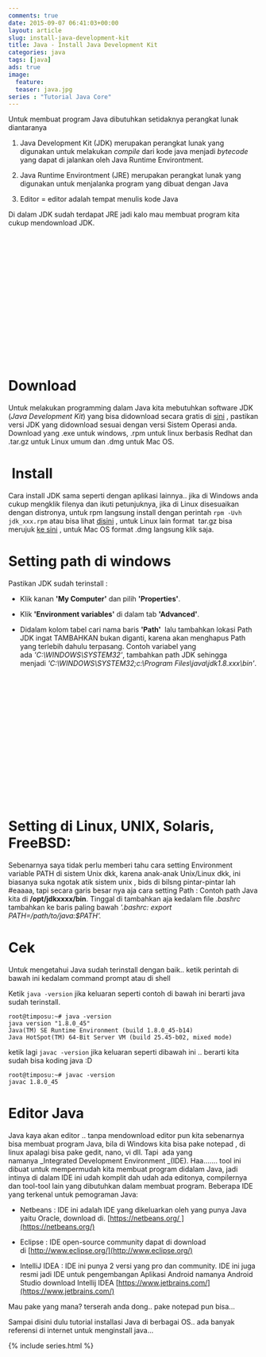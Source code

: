 ```yaml
---
comments: true
date: 2015-09-07 06:41:03+00:00
layout: article
slug: install-java-development-kit
title: Java - Install Java Development Kit
categories: java
tags: [java]
ads: true
image:
  feature:
  teaser: java.jpg
series : "Tutorial Java Core"
---
```


Untuk membuat program Java dibutuhkan setidaknya perangkat lunak diantaranya


  1. Java Development Kit (JDK) merupakan perangkat lunak yang digunakan untuk melakukan _compile_ dari kode java menjadi _bytecode_ yang dapat di jalankan oleh Java Runtime Environtment.


  2. Java Runtime Environtment (JRE) merupakan perangkat lunak yang digunakan untuk menjalanka program yang dibuat dengan Java


  3. Editor = editor adalah tempat menulis kode Java



Di dalam JDK sudah terdapat JRE jadi kalo mau membuat program kita cukup mendownload JDK.<!-- more -->


<center><script async src="//pagead2.googlesyndication.com/pagead/js/adsbygoogle.js"></script><!-- BOX--><ins class="adsbygoogle"  style="display:inline-block;width:300px;height:250px" data-ad-client="ca-pub-4504493660273886" data-ad-slot="1638134271"></ins><script>(adsbygoogle = window.adsbygoogle || []).push({});</script></center>

# Download



Untuk melakukan programming dalam Java kita mebutuhkan software JDK (_Java Development Kit_) yang bisa didownload secara gratis di [sini](http://www.oracle.com/technetwork/java/javase/downloads/index.html) , pastikan versi JDK yang didownload sesuai dengan versi Sistem Operasi anda. Download yang .exe untuk windows, .rpm untuk linux berbasis Redhat dan .tar.gz untuk Linux umum dan .dmg untuk Mac OS.



#  Install



Cara install JDK sama seperti dengan aplikasi lainnya.. jika di Windows anda cukup mengklik filenya dan ikuti petunjuknya, jika di Linux disesuaikan dengan distronya, untuk rpm langsung install dengan perintah `rpm -Uvh jdk_xxx.rpm` atau bisa lihat [disini](/blog/2014/06/08/cara-install-jdk-fedora/) , untuk Linux lain format  tar.gz bisa merujuk [ke sini](/blog/2015/08/05/install-oracle-jdk-di-kali-linux/) , untuk Mac OS format .dmg langsung klik saja.



# Setting path di windows



Pastikan JDK sudah terinstall :





  * Klik kanan **'My Computer'** dan pilih **'Properties'**.


  * Klik **'Environment variables'** di dalam tab **'Advanced'**.


  * Didalam kolom tabel cari nama baris **'Path'**  lalu tambahkan lokasi Path JDK ingat TAMBAHKAN bukan diganti, karena akan menghapus Path yang terlebih dahulu terpasang. Contoh variabel yang ada _'C:\WINDOWS\SYSTEM32'_, tambahkan path JDK sehingga menjadi _'C:\WINDOWS\SYSTEM32;c:\Program Files\java\jdk1.8.xxx\bin'_.




<center><script async src="//pagead2.googlesyndication.com/pagead/js/adsbygoogle.js"></script><!-- BOX--><ins class="adsbygoogle"  style="display:inline-block;width:300px;height:250px" data-ad-client="ca-pub-4504493660273886" data-ad-slot="1638134271"></ins><script>(adsbygoogle = window.adsbygoogle || []).push({});</script></center>

# Setting di Linux, UNIX, Solaris, FreeBSD:



Sebenarnya saya tidak perlu memberi tahu cara setting Environment variable PATH di sistem Unix dkk, karena anak-anak Unix/Linux dkk, ini biasanya suka ngotak atik sistem unix , bids di bilsng pintar-pintar lah #eaaaa, tapi secara garis besar nya aja cara setting Path : Contoh path Java kita di **/opt/jdkxxxx/bin**. Tinggal di tambahkan aja kedalam file _.bashrc_ tambahkan ke baris paling bawah _'.bashrc: export PATH=/path/to/java:$PATH'._



# Cek



Untuk mengetahui Java sudah terinstall dengan baik.. ketik perintah di bawah ini kedalam command prompt atau di shell

Ketik `java -version` jika keluaran seperti contoh di bawah ini berarti java sudah terinstall.



    root@timposu:~# java -version
    java version "1.8.0_45"
    Java(TM) SE Runtime Environment (build 1.8.0_45-b14)
    Java HotSpot(TM) 64-Bit Server VM (build 25.45-b02, mixed mode)



ketik lagi `javac -version` jika keluaran seperti dibawah ini .. berarti kita sudah bisa koding java :D



    root@timposu:~# javac -version
    javac 1.8.0_45





# Editor Java



Java kaya akan editor .. tanpa mendownload editor pun kita sebenarnya bisa membuat program Java, bila di Windows kita bisa pake notepad , di linux apalagi bisa pake gedit, nano, vi dll. Tapi  ada yang namanya _Integrated Development Environment _(IDE). Haa....... tool ini dibuat untuk mempermudah kita membuat program didalam Java, jadi intinya di dalam IDE ini udah komplit dah udah ada editonya, compilernya dan tool-tool lain yang dibutuhkan dalam membuat program. Beberapa IDE yang terkenal untuk pemograman Java:





  * Netbeans : IDE ini adalah IDE yang dikeluarkan oleh yang punya Java yaitu Oracle, download di. [https://netbeans.org/ ](https://netbeans.org/)


  * Eclipse : IDE open-source community dapat di download di [http://www.eclipse.org/](http://www.eclipse.org/)


  * IntelliJ IDEA : IDE ini punya 2 versi yang pro dan community. IDE ini juga resmi jadi IDE untuk pengembangan Aplikasi Android namanya Android Studio download Intellij IDEA [https://www.jetbrains.com/](https://www.jetbrains.com/)



Mau pake yang mana? terserah anda dong.. pake notepad pun bisa...

Sampai disini dulu tutorial installasi Java di berbagai OS.. ada banyak referensi di internet untuk menginstall java...

{% include series.html %}
